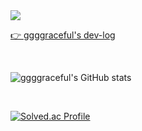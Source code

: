 <!-- https://github.com/kyechan99/capsule-render#color -->

<img align=center src="https://capsule-render.vercel.app/api?type=waving&color=0:EEFF00,100:a82da8&height=300&section=header&text=ggggraceful&fontSize=90"/>

<br/>

[👉 ggggraceful's dev-log](https://ggggraceful.github.io/)

<br/>

<!-- https://github.com/anuraghazra/github-readme-stats -->

![ggggraceful's GitHub stats](https://github-readme-stats.vercel.app/api?username=ggggraceful&show_icons=true&theme=radical)

<br/>

<!-- <img src="http://mazassumnida.wtf/api/v2/generate_badge?boj=ggggraceful"> -->
[![Solved.ac Profile](http://mazassumnida.wtf/api/v2/generate_badge?boj=백준아이디)](https://solved.ac/ggggraceful/)

<br/>

<!-- [![Top Langs](https://github-readme-stats.vercel.app/api/top-langs/?username=ggggraceful&layout=compact)](https://github.com/anuraghazra/github-readme-stats) -->


